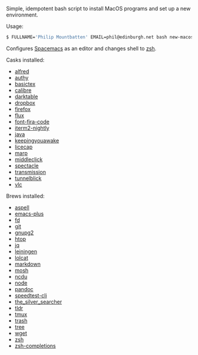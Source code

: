 Simple, idempotent bash script to install MacOS programs and set up a new environment.

Usage:

```bash
$ FULLNAME='Philip Mountbatten' EMAIL=phil@edinburgh.net bash new-macos.bash
```

Configures [Spacemacs](http://spacemacs.org/) as an editor and changes shell to [zsh](https://www.zsh.org/).

Casks installed:

- [alfred](https://www.alfredapp.com/)
- [authy](https://authy.com)
- [basictex](https://www.tug.org/mactex/morepackages.html)
- [calibre](https://calibre-ebook.com/)
- [darktable](http://www.darktable.org)
- [dropbox](https://dropbox.com)
- [firefox](https://www.mozilla.org/en-US/firefox/)
- [flux](https://justgetflux.com/)
- [font-fira-code](https://github.com/tonsky/FiraCode)
- [iterm2-nightly](http://iterm2.com/)
- [java](https://java.com/en/download/)
- [keepingyouawake](https://github.com/newmarcel/KeepingYouAwake)
- [licecap](http://www.cockos.com/licecap/)
- [marp](https://yhatt.github.io/marp/)
- [middleclick](http://rouge41.com/labs/)
- [spectacle](https://www.spectacleapp.com/)
- [transmission](https://transmissionbt.com)
- [tunnelblick](https://tunnelblick.net/)
- [vlc](https://www.videolan.org/vlc/index.html)

Brews installed:

- [aspell](http://aspell.net/)
- [emacs-plus](https://github.com/d12frosted/homebrew-emacs-plus)
- [fd](https://github.com/sharkdp/fd)
- [git](https://git-scm.com/)
- [gnupg2](https://www.gnupg.org/)
- [htop](http://hisham.hm/htop/)
- [jq](https://stedolan.github.io/jq/)
- [leiningen](http://leiningen.org/)
- [lolcat](https://github.com/busyloop/lolcat)
- [markdown](http://daringfireball.net/projects/markdown/)
- [mosh](https://mosh.org/)
- [ncdu](https://dev.yorhel.nl/ncdu)
- [node](https://nodejs.org/en/)
- [pandoc](http://pandoc.org/)
- [speedtest-cli](https://github.com/sivel/speedtest-cli)
- [the_silver_searcher](https://github.com/ggreer/the_silver_searcher/)
- [tldr](http://tldr-pages.github.io/)
- [tmux](https://github.com/tmux/tmux/wiki)
- [trash](http://hasseg.org/trash/)
- [tree](http://mama.indstate.edu/users/ice/tree/)
- [wget](https://www.gnu.org/software/wget/)
- [zsh](https://www.zsh.org/)
- [zsh-completions](https://www.zsh.org/)
